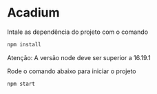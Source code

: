# Acadium

Intale as dependência do projeto com o comando

```bash 
npm install
```
Atenção: A versão node deve ser superior a 16.19.1

Rode o comando abaixo para iniciar o projeto

```bash
npm start
```